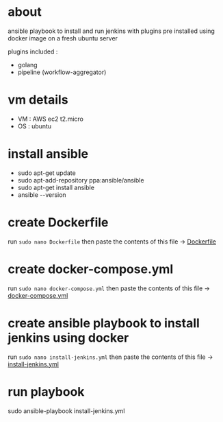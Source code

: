 # about
ansible playbook to install and run jenkins with plugins pre installed using docker image on a fresh ubuntu server

plugins included :
- golang
- pipeline (workflow-aggregator)


# vm details
- VM : AWS ec2 t2.micro
- OS : ubuntu 

# install ansible
- sudo apt-get update
- sudo apt-add-repository ppa:ansible/ansible
- sudo apt-get install ansible
- ansible --version

# create Dockerfile
run `sudo nano Dockerfile` then paste the contents of this file -> [Dockerfile](https://github.com/syedahmedjamil/jenkins-scripts/blob/main/02%20ansible%20jenkins%20with%20plugins/Dockerfile)
# create docker-compose.yml
run `sudo nano docker-compose.yml` then paste the contents of this file -> [docker-compose.yml](https://github.com/syedahmedjamil/jenkins-scripts/blob/main/02%20ansible%20jenkins%20with%20plugins/docker-compose.yml)
    
# create ansible playbook to install jenkins using docker
run `sudo nano install-jenkins.yml` then paste the contents of this file -> [install-jenkins.yml](https://github.com/syedahmedjamil/jenkins-scripts/blob/main/02%20ansible%20jenkins%20with%20plugins/install-jenkins.yml)

# run playbook
sudo ansible-playbook install-jenkins.yml

